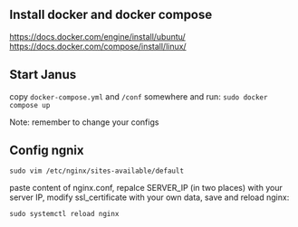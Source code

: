 ## Install docker and docker compose
https://docs.docker.com/engine/install/ubuntu/
https://docs.docker.com/compose/install/linux/


## Start Janus
copy `docker-compose.yml` and `/conf` somewhere and run: 
`sudo docker compose up`

Note: remember to change your configs


## Config ngnix
`sudo vim /etc/nginx/sites-available/default`

paste content of nginx.conf, repalce SERVER_IP (in two places) with your server IP, modify ssl_certificate with your own data, save and reload nginx:

`sudo systemctl reload nginx`
